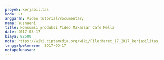 ```yaml
---
proyek: kerjabilitas
kode: E1
anggaran: Video tutorial/documentary
nama: Yusnaeni
title: konsumsi produksi Video Makassar Cafe Mella
date: 2017-03-17
biaya: 82500
nota: https://wiki.ciptamedia.org/wiki/File:Maret_17_2017_kerjabilitas_E1_snack_tim_neni.jpg
tanggalpelunasan: 2017-03-17
notapelunasan:
---
```

